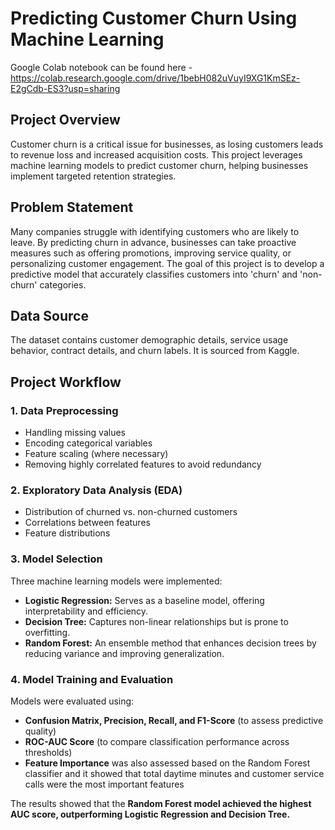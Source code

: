 # Predicting Customer Churn Using Machine Learning

Google Colab notebook can be found here - https://colab.research.google.com/drive/1bebH082uVuyI9XG1KmSEz-E2gCdb-ES3?usp=sharing 

## Project Overview
Customer churn is a critical issue for businesses, as losing customers leads to revenue loss and increased acquisition costs. This project leverages machine learning models to predict customer churn, helping businesses implement targeted retention strategies.

## Problem Statement
Many companies struggle with identifying customers who are likely to leave. By predicting churn in advance, businesses can take proactive measures such as offering promotions, improving service quality, or personalizing customer engagement. The goal of this project is to develop a predictive model that accurately classifies customers into 'churn' and 'non-churn' categories.

## Data Source
The dataset contains customer demographic details, service usage behavior, contract details, and churn labels. It is sourced from Kaggle.

## Project Workflow
### 1. Data Preprocessing
- Handling missing values
- Encoding categorical variables 
- Feature scaling (where necessary)
- Removing highly correlated features to avoid redundancy

### 2. Exploratory Data Analysis (EDA)
- Distribution of churned vs. non-churned customers
- Correlations between features
- Feature distributions

### 3. Model Selection
Three machine learning models were implemented:
- **Logistic Regression:** Serves as a baseline model, offering interpretability and efficiency.
- **Decision Tree:** Captures non-linear relationships but is prone to overfitting.
- **Random Forest:** An ensemble method that enhances decision trees by reducing variance and improving generalization.

### 4. Model Training and Evaluation
Models were evaluated using:
- **Confusion Matrix, Precision, Recall, and F1-Score** (to assess predictive quality)
- **ROC-AUC Score** (to compare classification performance across thresholds)
- **Feature Importance** was also assessed based on the Random Forest classifier and it showed that total daytime minutes and customer service calls were the most important features


The results showed that the **Random Forest model achieved the highest AUC score, outperforming Logistic Regression and Decision Tree.**

